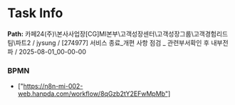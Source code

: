 # Task Info

**Path:** 카페24(주)\본사사업장\[CG]MI본부\고객성장센터\고객성장그룹\고객경험리드팀\파트2 / jysung / [274977] 서비스 종료_개편 사항 점검 _ 관련부서확인 후 내부전파 / 2025-08-01_00-00-00

### BPMN
- ["https://n8n-mi-002-web.hanpda.com/workflow/8qGzb2tY2EFwMpMb"]

